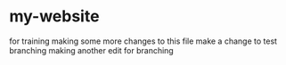# my-website
for training
making some more changes to this file
make a change to test branching
making another edit for branching

